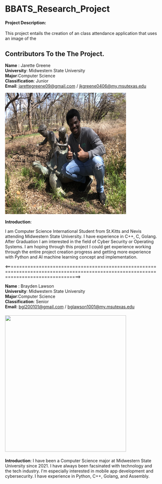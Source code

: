 # BBATS_Research_Project
#### Project Description: 
<p>This project entails the creation of an class attendance application that uses an image of the </p>





## Contributors To the The Project.

**Name** : Jarette Greene <br>
**University**: Midwestern State University<br>
**Major**:Computer Science  <br>
**Classification**: Junior <br> 
**Email**: jarettegreene09@gmail.com / jkgreene0406@my.msutexas.edu<br>

<img src="https://github.com/Jarette/Images/blob/main/IMG_9755.jpeg" width="400" height="400">

**Introduction**: 
<p>I am Computer Science International Student from St.Kitts and Nevis attending Midwestern State University. I have experience in C++, C, Golang. 
After Graduation I am interested in the field of Cyber Security or Operating Systems. I am hoping through this project I could get experience working 
through the entire project creation progress and getting more experience with Python and AI machine learning concept and implementation. </p>

<=======================================================================================================================================>

**Name** : Brayden Lawson <br>
**University**: Midwestern State University<br>
**Major**:Computer Science  <br>
**Classification**: Senior <br> 
**Email**: bgl200101@gmail.com / bglawson1001@my.msutexas.edu<br>
#### <img src="https://user-images.githubusercontent.com/122930732/213792198-2ec0a7e9-3401-499d-8e7d-353c619e63b9.jpg" width="400" height="450">
**Introduction**: I have been a Computer Science major at Midwestern State University since 2021. I have always been facsinated with technology and the tech industry. I'm especially interested in mobile app development and cybersecurity. I have experience in Python, C++, Golang, and Assembly.




